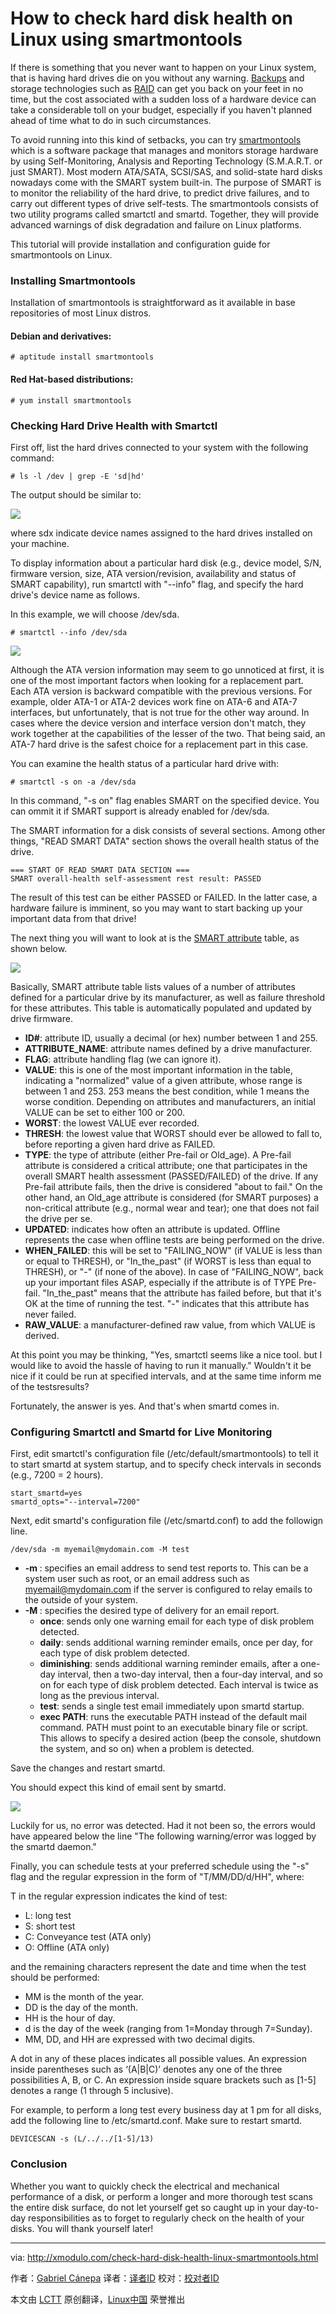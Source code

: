 How to check hard disk health on Linux using smartmontools
================================================================================
If there is something that you never want to happen on your Linux system, that is having hard drives die on you without any warning. [Backups][1] and storage technologies such as [RAID][2] can get you back on your feet in no time, but the cost associated with a sudden loss of a hardware device can take a considerable toll on your budget, especially if you haven't planned ahead of time what to do in such circumstances.

To avoid running into this kind of setbacks, you can try [smartmontools][3] which is a software package that manages and monitors storage hardware by using Self-Monitoring, Analysis and Reporting Technology (S.M.A.R.T. or just SMART). Most modern ATA/SATA, SCSI/SAS, and solid-state hard disks nowadays come with the SMART system built-in. The purpose of SMART is to monitor the reliability of the hard drive, to predict drive failures, and to carry out different types of drive self-tests. The smartmontools consists of two utility programs called smartctl and smartd. Together, they will provide advanced warnings of disk degradation and failure on Linux platforms.

This tutorial will provide installation and configuration guide for smartmontools on Linux.

### Installing Smartmontools ###

Installation of smartmontools is straightforward as it available in base repositories of most Linux distros.

#### Debian and derivatives: ####

    # aptitude install smartmontools 

#### Red Hat-based distributions: ####

    # yum install smartmontools

### Checking Hard Drive Health with Smartctl ###

First off, list the hard drives connected to your system with the following command:

    # ls -l /dev | grep -E 'sd|hd'

The output should be similar to:

![](https://farm4.staticflickr.com/3953/15352881249_96c09f7ccc_o.png)

where sdx indicate device names assigned to the hard drives installed on your machine.

To display information about a particular hard disk (e.g., device model, S/N, firmware version, size, ATA version/revision, availability and status of SMART capability), run smartctl with "--info" flag, and specify the hard drive's device name as follows.

In this example, we will choose /dev/sda.

    # smartctl --info /dev/sda 

![](https://farm4.staticflickr.com/3928/15353873870_00a8dddf89_z.jpg)

Although the ATA version information may seem to go unnoticed at first, it is one of the most important factors when looking for a replacement part. Each ATA version is backward compatible with the previous versions. For example, older ATA-1 or ATA-2 devices work fine on ATA-6 and ATA-7 interfaces, but unfortunately, that is not true for the other way around. In cases where the device version and interface version don't match, they work together at the capabilities of the lesser of the two. That being said, an ATA-7 hard drive is the safest choice for a replacement part in this case.

You can examine the health status of a particular hard drive with:

    # smartctl -s on -a /dev/sda 

In this command, "-s on" flag enables SMART on the specified device. You can ommit it if SMART support is already enabled for /dev/sda.

The SMART information for a disk consists of several sections. Among other things, "READ SMART DATA" section shows the overall health status of the drive.

    === START OF READ SMART DATA SECTION ===
    SMART overall-health self-assessment rest result: PASSED

The result of this test can be either PASSED or FAILED. In the latter case, a hardware failure is imminent, so you may want to start backing up your important data from that drive!

The next thing you will want to look at is the [SMART attribute][4] table, as shown below.

![](https://farm6.staticflickr.com/5612/15539511935_dd62f6c9ef_z.jpg)

Basically, SMART attribute table lists values of a number of attributes defined for a particular drive by its manufacturer, as well as failure threshold for these attributes. This table is automatically populated and updated by drive firmware.

- **ID#**: attribute ID, usually a decimal (or hex) number between 1 and 255.
- **ATTRIBUTE_NAME**: attribute names defined by a drive manufacturer.
- **FLAG**: attribute handling flag (we can ignore it).
- **VALUE**: this is one of the most important information in the table, indicating a "normalized" value of a given attribute, whose range is between 1 and 253. 253 means the best condition, while 1 means the worse condition. Depending on attributes and manufacturers, an initial VALUE can be set to either 100 or 200.
- **WORST**: the lowest VALUE ever recorded.
- **THRESH**: the lowest value that WORST should ever be allowed to fall to, before reporting a given hard drive as FAILED.
- **TYPE**: the type of attribute (either Pre-fail or Old_age). A Pre-fail attribute is considered a critical attribute; one that participates in the overall SMART health assessment (PASSED/FAILED) of the drive. If any Pre-fail attribute fails, then the drive is considered "about to fail." On the other hand, an Old_age attribute is considered (for SMART purposes) a non-critical attribute (e.g., normal wear and tear); one that does not fail the drive per se.
- **UPDATED**: indicates how often an attribute is updated. Offline represents the case when offline tests are being performed on the drive.
- **WHEN_FAILED**: this will be set to "FAILING_NOW" (if VALUE is less than or equal to THRESH), or "In_the_past" (if WORST is less than equal to THRESH), or "-" (if none of the above). In case of "FAILING_NOW", back up your important files ASAP, especially if the attribute is of TYPE Pre-fail. "In_the_past" means that the attribute has failed before, but that it's OK at the time of running the test. "-" indicates that this attribute has never failed.
- **RAW_VALUE**: a manufacturer-defined raw value, from which VALUE is derived. 

At this point you may be thinking, "Yes, smartctl seems like a nice tool. but I would like to avoid the hassle of having to run it manually." Wouldn't it be nice if it could be run at specified intervals, and at the same time inform me of the testsresults?

Fortunately, the answer is yes. And that's when smartd comes in.

### Configuring Smartctl and Smartd for Live Monitoring ###

First, edit smartctl's configuration file (/etc/default/smartmontools) to tell it to start smartd at system startup, and to specify check intervals in seconds (e.g., 7200 = 2 hours).

    start_smartd=yes
    smartd_opts="--interval=7200"

Next, edit smartd's configuration file (/etc/smartd.conf) to add the followign line.

    /dev/sda -m myemail@mydomain.com -M test


- **-m <email-address>**: specifies an email address to send test reports to. This can be a system user such as root, or an email address such as myemail@mydomain.com if the server is configured to relay emails to the outside of your system.
- **-M <delivery-type>**: specifies the desired type of delivery for an email report.
	- **once**: sends only one warning email for each type of disk problem detected.
	- **daily**: sends additional warning reminder emails, once per day, for each type of disk problem detected.
	- **diminishing**: sends additional warning reminder emails, after a one-day interval, then a two-day interval, then a four-day interval, and so on for each type of disk problem detected. Each interval is twice as long as the previous interval.
	- **test**: sends a single test email immediately upon smartd startup.
	- **exec PATH**: runs the executable PATH instead of the default mail command. PATH must point to an executable binary file or script. This allows to specify a desired action (beep the console, shutdown the system, and so on) when a problem is detected. 

Save the changes and restart smartd.

You should expect this kind of email sent by smartd.

![](https://farm6.staticflickr.com/5612/15539511945_b344814c74_o.png)

Luckily for us, no error was detected. Had it not been so, the errors would have appeared below the line "The following warning/error was logged by the smartd daemon."

Finally, you can schedule tests at your preferred schedule using the "-s" flag and the regular expression in the form of "T/MM/DD/d/HH", where:

T in the regular expression indicates the kind of test:

- L: long test
- S: short test
- C: Conveyance test (ATA only)
- O: Offline (ATA only) 

and the remaining characters represent the date and time when the test should be performed:

- MM is the month of the year.
- DD is the day of the month.
- HH is the hour of day.
- d is the day of the week (ranging from 1=Monday through 7=Sunday).
- MM, DD, and HH are expressed with two decimal digits. 

A dot in any of these places indicates all possible values. An expression inside parentheses such as ‘(A|B|C)’ denotes any one of the three possibilities A, B, or C. An expression inside square brackets such as [1-5] denotes a range (1 through 5 inclusive).

For example, to perform a long test every business day at 1 pm for all disks, add the following line to /etc/smartd.conf. Make sure to restart smartd.

    DEVICESCAN -s (L/../../[1-5]/13) 

### Conclusion ###

Whether you want to quickly check the electrical and mechanical performance of a disk, or perform a longer and more thorough test scans the entire disk surface, do not let yourself get so caught up in your day-to-day responsibilities as to forget to regularly check on the health of your disks. You will thank yourself later!

--------------------------------------------------------------------------------

via: http://xmodulo.com/check-hard-disk-health-linux-smartmontools.html

作者：[Gabriel Cánepa][a]
译者：[译者ID](https://github.com/译者ID)
校对：[校对者ID](https://github.com/校对者ID)

本文由 [LCTT](https://github.com/LCTT/TranslateProject) 原创翻译，[Linux中国](http://linux.cn/) 荣誉推出

[a]:http://xmodulo.com/author/gabriel
[1]:http://xmodulo.com/how-to-create-secure-incremental-offsite-backup-in-linux.html
[2]:http://xmodulo.com/create-software-raid1-array-mdadm-linux.html
[3]:http://www.smartmontools.org/
[4]:http://en.wikipedia.org/wiki/S.M.A.R.T.